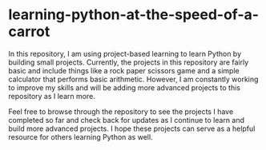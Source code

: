 # learning-python-at-the-speed-of-a-carrot
In this repository, I am using project-based learning to learn Python by building small projects. Currently, the projects in this repository are fairly basic and include things like a rock paper scissors game and a simple calculator that performs basic arithmetic. However, I am constantly working to improve my skills and will be adding more advanced projects to this repository as I learn more.

Feel free to browse through the repository to see the projects I have completed so far and check back for updates as I continue to learn and build more advanced projects. I hope these projects can serve as a helpful resource for others learning Python as well.
